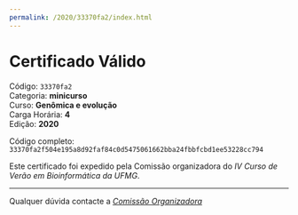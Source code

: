 ```yaml
---
permalink: /2020/33370fa2/index.html
---
```


# Certificado Válido

Código: `33370fa2`<br>
Categoria: **minicurso**<br>
Curso: **Genômica e evolução**<br>
Carga Horária: **4**<br>
Edição: **2020**<br>


Código completo: `33370fa2f504e195a8d92faf84c0d5475061662bba24fbbfcbd1ee53228cc794`


Este certificado foi expedido pela Comissão organizadora do *IV Curso de Verão em Bioinformática da UFMG*.

----

Qualquer dúvida contacte a [_Comissão Organizadora_](<mailto:cursobioinfoufmg@gmail.com$subject=[Certificados]>)

